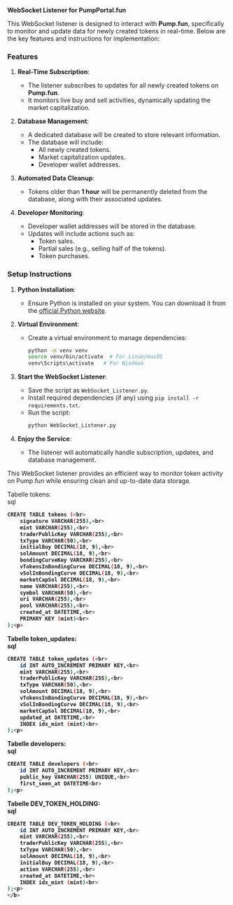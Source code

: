 **WebSocket Listener for PumpPortal.fun**

This WebSocket listener is designed to interact with **Pump.fun**, specifically to monitor and update data for newly created tokens in real-time. Below are the key features and instructions for implementation:

### Features
1. **Real-Time Subscription**:
   - The listener subscribes to updates for all newly created tokens on **Pump.fun**.
   - It monitors live buy and sell activities, dynamically updating the market capitalization.

2. **Database Management**:
   - A dedicated database will be created to store relevant information.
   - The database will include:
     - All newly created tokens.
     - Market capitalization updates.
     - Developer wallet addresses.

3. **Automated Data Cleanup**:
   - Tokens older than **1 hour** will be permanently deleted from the database, along with their associated updates.

4. **Developer Monitoring**:
   - Developer wallet addresses will be stored in the database.
   - Updates will include actions such as:
     - Token sales.
     - Partial sales (e.g., selling half of the tokens).
     - Token purchases.

### Setup Instructions
1. **Python Installation**:
   - Ensure Python is installed on your system. You can download it from the [official Python website](https://www.python.org/downloads/).

2. **Virtual Environment**:
   - Create a virtual environment to manage dependencies:
     ```bash
     python -m venv venv
     source venv/bin/activate  # For Linux/macOS
     venv\Scripts\activate   # For Windows
     ```

3. **Start the WebSocket Listener**:
   - Save the script as `WebSocket_Listener.py`.
   - Install required dependencies (if any) using `pip install -r requirements.txt`.
   - Run the script:
     ```bash
     python WebSocket_Listener.py
     ```

4. **Enjoy the Service**:
   - The listener will automatically handle subscription, updates, and database management.

This WebSocket listener provides an efficient way to monitor token activity on Pump.fun while ensuring clean and up-to-date data storage.


Tabelle tokens:<br>
sql<p>
<B>
```bash
CREATE TABLE tokens (<br>
    signature VARCHAR(255),<br>
    mint VARCHAR(255),<br>
    traderPublicKey VARCHAR(255),<br>
    txType VARCHAR(50),<br>
    initialBuy DECIMAL(18, 9),<br>
    solAmount DECIMAL(18, 9),<br>
    bondingCurveKey VARCHAR(255),<br>
    vTokensInBondingCurve DECIMAL(18, 9),<br>
    vSolInBondingCurve DECIMAL(18, 9),<br>
    marketCapSol DECIMAL(18, 9),<br>
    name VARCHAR(255),<br>
    symbol VARCHAR(50),<br>
    uri VARCHAR(255),<br>
    pool VARCHAR(255),<br>
    created_at DATETIME,<br>
    PRIMARY KEY (mint)<br>
);<p>
```
Tabelle token_updates:<br>
sql<p>
```bash
CREATE TABLE token_updates (<br>
    id INT AUTO_INCREMENT PRIMARY KEY,<br>
    mint VARCHAR(255),<br>
    traderPublicKey VARCHAR(255),<br>
    txType VARCHAR(50),<br>
    solAmount DECIMAL(18, 9),<br>
    vTokensInBondingCurve DECIMAL(18, 9),<br>
    vSolInBondingCurve DECIMAL(18, 9),<br>
    marketCapSol DECIMAL(18, 9),<br>
    updated_at DATETIME,<br>
    INDEX idx_mint (mint)<br>
);<p>
```
Tabelle developers:<br>
sql<p>
```bash
CREATE TABLE developers (<br>
    id INT AUTO_INCREMENT PRIMARY KEY,<br>
    public_key VARCHAR(255) UNIQUE,<br>
    first_seen_at DATETIME<br>
);<p>
```
Tabelle DEV_TOKEN_HOLDING:<br>
sql<p>
```bash
CREATE TABLE DEV_TOKEN_HOLDING (<br>
    id INT AUTO_INCREMENT PRIMARY KEY,<br>
    mint VARCHAR(255),<br>
    traderPublicKey VARCHAR(255),<br>
    txType VARCHAR(50),<br>
    solAmount DECIMAL(18, 9),<br>
    initialBuy DECIMAL(18, 9),<br>
    action VARCHAR(255),<br>
    created_at DATETIME,<br>
    INDEX idx_mint (mint)<br>
);<p>
</b>
```
